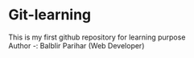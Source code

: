 # Git-learning
This is my first github repository for learning purpose
<br>
Author -: Balblir Parihar (Web Developer)
